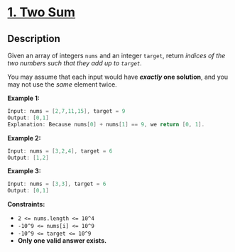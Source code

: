 # [1. Two Sum](https://leetcode.com/problems/two-sum/)

## Description

Given an array of integers `nums` and an integer `target`, return _indices of the two numbers such that they add up to `target`._

You may assume that each input would have **_exactly_ one solution**, and you may not use the _same_ element twice.

**Example 1:**
```go
Input: nums = [2,7,11,15], target = 9
Output: [0,1]
Explanation: Because nums[0] + nums[1] == 9, we return [0, 1].
```

**Example 2:**
```go
Input: nums = [3,2,4], target = 6
Output: [1,2]
```

**Example 3:**
```go
Input: nums = [3,3], target = 6
Output: [0,1]
```

**Constraints:**
* `2 <= nums.length <= 10^4`
* `-10^9 <= nums[i] <= 10^9`
* `-10^9 <= target <= 10^9`
* **Only one valid answer exists.**

